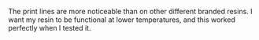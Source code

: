 The print lines are more noticeable than on other different branded resins. I want my resin to be functional at lower temperatures, and this worked perfectly when I tested it.
